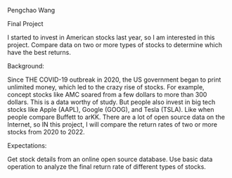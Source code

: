 Pengchao Wang

Final Project

I started to invest in American stocks last year, so I am interested in this project. Compare data on two or more types of stocks to determine which have the best returns.

Background:

Since THE COVID-19 outbreak in 2020, the US government began to print unlimited money, which led to the crazy rise of stocks. For example, concept stocks like AMC soared from a few dollars to more than 300 dollars. This is a data worthy of study. But people also invest in big tech stocks like Apple (AAPL), Google (GOOG), and Tesla (TSLA). Like when people compare Buffett to arKK. There are a lot of open source data on the Internet, so IN this project, I will compare the return rates of two or more stocks from 2020 to 2022.

Expectations:

Get stock details from an online open source database. Use basic data operation to analyze the final return rate of different types of stocks.